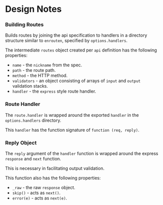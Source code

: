 # Design Notes

### Building Routes

Builds routes by joining the api specification to handlers in a directory structure similar to `enrouten`, specified by `options.handlers`.

The intermediate `routes` object created per `api` definition has the following properties:

- `name` - the `nickname` from the spec.
- `path` - the route path.
- `method` - the HTTP method.
- `validators` - an object consisting of arrays of `input` and `output` validation stacks.
- `handler` - the `express` style route handler.

### Route Handler

The `route.handler` is wrapped around the exported `handler` in the `options.handlers` directory.

This `handler` has the function signature of `function (req, reply)`.

### Reply Object

The `reply` argument of the `handler` function is wrapped around the express `response` and `next` function.

This is necessary in facilitating output validation.

This function also has the following properties:

- `_raw` - the raw `response` object.
- `skip()` - acts as `next()`.
- `error(e)` - acts as `next(e)`.